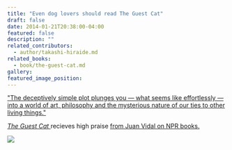 ```yaml
---
title: "Even dog lovers should read The Guest Cat"
draft: false
date: 2014-01-21T20:38:00-04:00
featured: false
description: ""
related_contributors:
  - author/takashi-hiraide.md
related_books:
  - book/the-guest-cat.md
gallery:
featured_image_position: 
---
```


["The deceptively simple plot plunges you — what seems like effortlessly — into a world of art, philosophy and the mysterious nature of our ties to other living things."](http://www.npr.org/2014/01/21/261073342/here-kitty-kitty-even-dog-lovers-should-read-the-guest-cat)

[_The Guest Cat_ ](http://www.npr.org/2014/01/21/261073342/here-kitty-kitty-even-dog-lovers-should-read-the-guest-cat)recieves high praise [from Juan Vidal on NPR books.](http://www.npr.org/2014/01/21/261073342/here-kitty-kitty-even-dog-lovers-should-read-the-guest-cat)

![](https://ndbooks.imgix.net/Guest_Cat_300_422.jpg)

